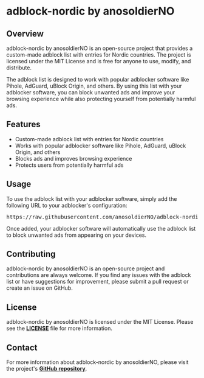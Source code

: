 <h1><b>adblock-nordic by anosoldierNO</b></h1>

<h2><b>Overview</b></h2>

<p>adblock-nordic by anosoldierNO is an open-source project that provides a custom-made adblock list with entries for Nordic countries. The project is licensed under the MIT License and is free for anyone to use, modify, and distribute.</p>

<p>The adblock list is designed to work with popular adblocker software like Pihole, AdGuard, uBlock Origin, and others. By using this list with your adblocker software, you can block unwanted ads and improve your browsing experience while also protecting yourself from potentially harmful ads.</p>

<h2><b>Features</b></h2>

<ul>
  <li>Custom-made adblock list with entries for Nordic countries</li>
  <li>Works with popular adblocker software like Pihole, AdGuard, uBlock Origin, and others</li>
  <li>Blocks ads and improves browsing experience</li>
  <li>Protects users from potentially harmful ads</li>
</ul>

<h2><b>Usage</b></h2>

<p>To use the adblock list with your adblocker software, simply add the following URL to your adblocker's configuration:</p>

<pre>https://raw.githubusercontent.com/anosoldierNO/adblock-nordic/main/noanosoldier-adlist.txt</pre>

<p>Once added, your adblocker software will automatically use the adblock list to block unwanted ads from appearing on your devices.</p>

<h2><b>Contributing</b></h2>

<p>adblock-nordic by anosoldierNO is an open-source project and contributions are always welcome. If you find any issues with the adblock list or have suggestions for improvement, please submit a pull request or create an issue on GitHub.</p>

<h2><b>License</b></h2>

<p>adblock-nordic by anosoldierNO is licensed under the MIT License. Please see the <a href="https://github.com/anosoldierNO/adblock-nordic/blob/main/LICENSE"><b>LICENSE</b></a> file for more information.</p>

<h2><b>Contact</b></h2>

<p>For more information about adblock-nordic by anosoldierNO, please visit the project's <a href="https://github.com/anosoldierNO/adblock-nordic"><b>GitHub repository</b></a>.</p>

